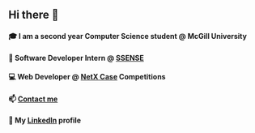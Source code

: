 ## Hi there 👋

#### 🎓  I am a second year Computer Science student @ McGill University
#### 👔  Software Developer Intern @ [SSENSE](https://www.ssense.com/en-ca) 
#### 💻  Web Developer @ [NetX Case](https://netx2021.ca/) Competitions
#### 📫  [Contact me](mailto:marco.caniglia@mail.mcgill.ca)
#### 🤝  My [LinkedIn](https://www.linkedin.com/in/marco-caniglia-465749141/) profile 

<!--
**mcaniglia16/mcaniglia16** is a ✨ _special_ ✨ repository because its `README.md` (this file) appears on your GitHub profile.

Here are some ideas to get you started:

- 🔭 I’m currently working on ...
- 🌱 I’m currently learning ...
- 👯 I’m looking to collaborate on ...
- 🤔 I’m looking for help with ...
- 💬 Ask me about ...
- 📫 How to reach me: ...
- 😄 Pronouns: ...
- ⚡ Fun fact: ...
-->
